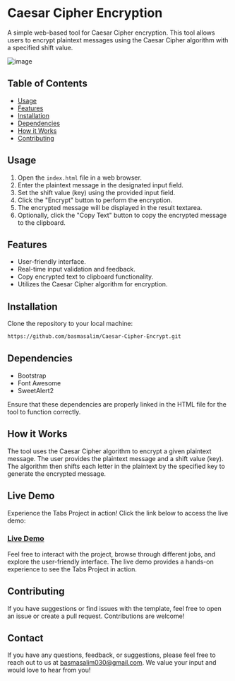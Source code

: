# Caesar Cipher Encryption
A simple web-based tool for Caesar Cipher encryption. This tool allows users to encrypt plaintext messages using the Caesar Cipher algorithm with a specified shift value.

![image](https://github.com/basmasalim/Caesar-Cipher-Encrypt/assets/125481348/1b2b5140-acc2-416f-8c66-b5c18f607ade)


## Table of Contents

- [Usage](#usage)
- [Features](#features)
- [Installation](#installation)
- [Dependencies](#dependencies)
- [How it Works](#how-it-works)
- [Contributing](#contributing)

## Usage

1. Open the `index.html` file in a web browser.
2. Enter the plaintext message in the designated input field.
3. Set the shift value (key) using the provided input field.
4. Click the "Encrypt" button to perform the encryption.
5. The encrypted message will be displayed in the result textarea.
6. Optionally, click the "Copy Text" button to copy the encrypted message to the clipboard.

## Features

- User-friendly interface.
- Real-time input validation and feedback.
- Copy encrypted text to clipboard functionality.
- Utilizes the Caesar Cipher algorithm for encryption.

## Installation

Clone the repository to your local machine:

```bash
https://github.com/basmasalim/Caesar-Cipher-Encrypt.git
```

## Dependencies
- Bootstrap
- Font Awesome
- SweetAlert2

Ensure that these dependencies are properly linked in the HTML file for the tool to function correctly.

## How it Works
The tool uses the Caesar Cipher algorithm to encrypt a given plaintext message. The user provides the plaintext message and a shift value (key). The algorithm then shifts each letter in the plaintext by the specified key to generate the encrypted message.

## Live Demo

Experience the Tabs Project in action! Click the link below to access the live demo:

### [Live Demo](https://basmasalim.github.io/Caesar-Cipher-Encrypt/)

Feel free to interact with the project, browse through different jobs, and explore the user-friendly interface. The live demo provides a hands-on experience to see the Tabs Project in action.

## Contributing
If you have suggestions or find issues with the template, feel free to open an issue or create a pull request. Contributions are welcome!

## Contact
If you have any questions, feedback, or suggestions, please feel free to reach out to us at [basmasalim030@gmail.com](mailto:basmasalim030@gmail.com). We value your input and would love to hear from you!
